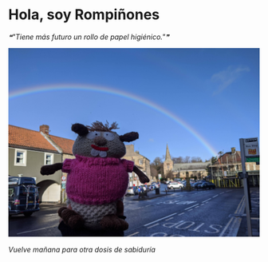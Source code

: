 # Hola, soy Rompiñones

<!--STARTS_HERE_QUOTE_README-->
<i>❝"Tiene más futuro un rollo de papel higiénico."❞</i>
<!--ENDS_HERE_QUOTE_README-->

<!--START_SECTION:update_image-->
![alt text](https://raw.githubusercontent.com/focaalvarez/rompinones/main/.github/images/IMG_20220220_094217.jpg?raw=true)
<!--END_SECTION:update_image-->

*Vuelve mañana para otra dosis de sabiduría*
